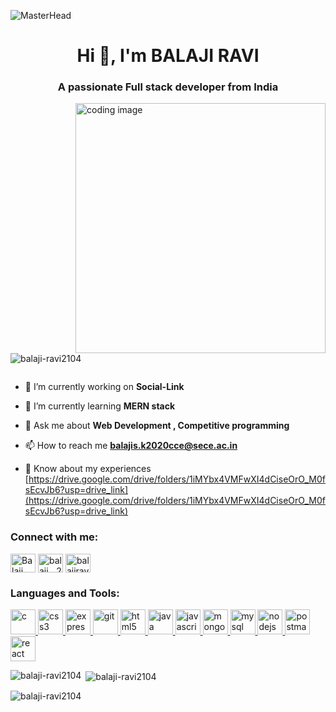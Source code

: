 ![MasterHead](https://camo.githubusercontent.com/775ed67e1d46c9534c3cb9a4694edf0603b1436a7e3e15891d3c327733fc26b6/68747470733a2f2f7777772e61756469656e6365706c616e65742e636f6d2f726f6f742f74656d706c6174652f312f2f696d616765732f7765622d646576656c6f706d656e742e676966)
<h1 align="center">Hi 👋, I'm BALAJI RAVI</h1>
<h3 align="center">A passionate Full stack developer from India</h3>
<img align="right" alt="coding image" width="400"
    src="https://cdn.dribbble.com/users/1162077/screenshots/3848914/programmer.gif" />

<p align="left"> <img
        src="https://komarev.com/ghpvc/?username=balaji-ravi2104&label=Profile%20views&color=0e75b6&style=flat"
        alt="balaji-ravi2104" /> </p>

<p align="left"> <a href="https://twitter.com/" target="blank"><img
            src="https://img.shields.io/twitter/follow/?logo=twitter&style=for-the-badge" alt="" /></a> </p>

- 🔭 I’m currently working on **Social-Link**

- 🌱 I’m currently learning **MERN stack**

- 💬 Ask me about **Web Development , Competitive programming**

- 📫 How to reach me **balajis.k2020cce@sece.ac.in**

- 📄 Know about my experiences
[https://drive.google.com/drive/folders/1iMYbx4VMFwXI4dCiseOrO_M0fsEcvJb6?usp=drive_link](https://drive.google.com/drive/folders/1iMYbx4VMFwXI4dCiseOrO_M0fsEcvJb6?usp=drive_link)

<h3 align="left">Connect with me:</h3>
<p align="left">
    <a href="https://www.linkedin.com/in/balaji-ravi-47ab251bb/" target="blank"><img align="center"
            src="https://cdn-icons-png.flaticon.com/512/174/174857.png"
            alt="Balaji Ravi" height="30" width="40" /></a>
    <a href="https://instagram.com/balaji__2104" target="blank"><img align="center"
            src="https://upload.wikimedia.org/wikipedia/commons/thumb/a/a5/Instagram_icon.png/2048px-Instagram_icon.png"
            alt="balaji__2104" height="30" width="40" /></a>
    <a href="https://www.leetcode.com/balajiravi" target="blank"><img align="center"
            src="https://theme.zdassets.com/theme_assets/9008406/036323c6afd10392aa5b7e3a2eb7557d17955c81.png"
            alt="balajiravi" height="30" width="40" /></a>
</p>

<h3 align="left">Languages and Tools:</h3>
<p align="left"> <a href="https://www.cprogramming.com/" target="_blank" rel="noreferrer"> <img
            src="https://upload.wikimedia.org/wikipedia/commons/thumb/1/18/C_Programming_Language.svg/926px-C_Programming_Language.svg.png" alt="c" width="40"
            height="40" /> </a> <a href="https://www.w3schools.com/css/" target="_blank" rel="noreferrer"> <img
            src="https://cdn-icons-png.flaticon.com/512/919/919826.png"
            alt="css3" width="40" height="40" /> </a> <a href="https://expressjs.com" target="_blank" rel="noreferrer">
        <img src="https://ajeetchaulagain.com/static/7cb4af597964b0911fe71cb2f8148d64/87351/express-js.png  "
            alt="express" width="40" height="40" /> </a> <a href="https://git-scm.com/" target="_blank"
        rel="noreferrer"> <img src="https://www.vectorlogo.zone/logos/git-scm/git-scm-icon.svg" alt="git" width="40"
            height="40" /> </a> <a href="https://www.w3.org/html/" target="_blank" rel="noreferrer"> <img
            src="https://cdn-icons-png.flaticon.com/512/919/919827.png"
            alt="html5" width="40" height="40" /> </a> <a href="https://www.java.com" target="_blank" rel="noreferrer">
        <img src="https://cdn.icon-icons.com/icons2/2415/PNG/512/java_original_wordmark_logo_icon_146459.png" alt="java"
            width="40" height="40" /> </a> <a href="https://developer.mozilla.org/en-US/docs/Web/JavaScript"
        target="_blank" rel="noreferrer"> <img
            src="https://cdn.iconscout.com/icon/free/png-256/free-javascript-2038874-1720087.png"
            alt="javascript" width="40" height="40" /> </a> <a href="https://www.mongodb.com/" target="_blank"
        rel="noreferrer"> <img
            src="https://w7.pngwing.com/pngs/956/695/png-transparent-mongodb-original-wordmark-logo-icon-thumbnail.png"
            alt="mongodb" width="40" height="40" /> </a> <a href="https://www.mysql.com/" target="_blank"
        rel="noreferrer"> <img
            src="https://cdn.icon-icons.com/icons2/2699/PNG/512/mysql_logo_icon_169941.png"
            alt="mysql" width="40" height="40" /> </a> <a href="https://nodejs.org" target="_blank" rel="noreferrer">
        <img src="https://cdn4.iconfinder.com/data/icons/logos-3/454/nodejs-new-pantone-white-512.png"
            alt="nodejs" width="40" height="40" /> </a> <a href="https://postman.com" target="_blank" rel="noreferrer">
        <img src="https://www.vectorlogo.zone/logos/getpostman/getpostman-icon.svg" alt="postman" width="40"
            height="40" /> </a> <a href="https://reactjs.org/" target="_blank" rel="noreferrer"> <img
            src="https://cdn.iconscout.com/icon/free/png-256/free-react-1-282599.png?f=webp"
            alt="react" width="40" height="40" /> </a> </p>

<p><img align="left"
        src="https://github-readme-stats.vercel.app/api/top-langs?username=balaji-ravi2104&show_icons=true&locale=en&layout=compact"
        alt="balaji-ravi2104" /></p>

<p>&nbsp;<img align="center"
        src="https://github-readme-stats.vercel.app/api?username=balaji-ravi2104&show_icons=true&locale=en"
        alt="balaji-ravi2104" /></p>

<p><img align="center" src="https://github-readme-streak-stats.herokuapp.com/?user=balaji-ravi2104&"
        alt="balaji-ravi2104" /></p>
